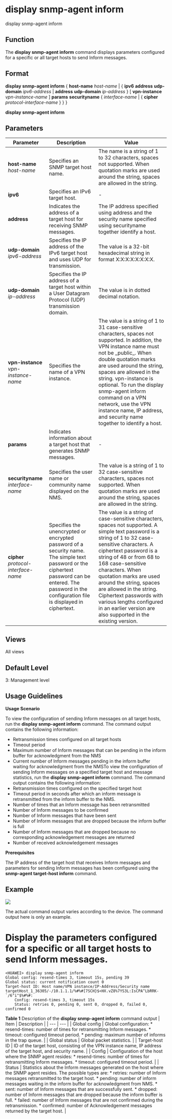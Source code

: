 display snmp-agent inform
=========================

display snmp-agent inform

Function
--------



The **display snmp-agent inform** command displays parameters configured for a specific or all target hosts to send Inform messages.




Format
------

**display snmp-agent inform** { **host-name** *host-name* | { **ipv6** **address** **udp-domain** *ipv6-address* | **address** **udp-domain** *ip-address* } [ **vpn-instance** *vpn-instance-name* ] **params** **securityname** { *interface-name* | { **cipher** *protocol-interface-name* } } }

**display snmp-agent inform**


Parameters
----------

| Parameter | Description | Value |
| --- | --- | --- |
| **host-name** *host-name* | Specifies an SNMP target host name. | The name is a string of 1 to 32 characters, spaces not supported.  When quotation marks are used around the string, spaces are allowed in the string. |
| **ipv6** | Specifies an IPv6 target host. | - |
| **address** | Indicates the address of a target host for receiving SNMP messages. | The IP address specified using address and the security name specified using securityname together identify a host. |
| **udp-domain** *ipv6-address* | Specifies the IP address of the IPv6 target host and uses UDP for transmission. | The value is a 32-bit hexadecimal string in format X:X:X:X:X:X:X:X. |
| **udp-domain** *ip-address* | Specifies the IP address of a target host within a User Datagram Protocol (UDP) transmission domain. | The value is in dotted decimal notation. |
| **vpn-instance** *vpn-instance-name* | Specifies the name of a VPN instance. | The value is a string of 1 to 31 case-sensitive characters, spaces not supported. In addition, the VPN instance name must not be \_public\_. When double quotation marks are used around the string, spaces are allowed in the string.  vpn-instance is optional. To run the display snmp-agent inform command on a VPN network, use the VPN instance name, IP address, and security name together to identify a host. |
| **params** | Indicates information about a target host that generates SNMP messages. | - |
| **securityname** *interface-name* | Specifies the user name or community name displayed on the NMS. | The value is a string of 1 to 32 case-sensitive characters, spaces not supported.  When quotation marks are used around the string, spaces are allowed in the string. |
| **cipher** *protocol-interface-name* | Specifies the unencrypted or encrypted password of a security name. The simple text password or the ciphertext password can be entered. The password in the configuration file is displayed in ciphertext. | The value is a string of case-sensitive characters, spaces not supported. A simple text password is a string of 1 to 32 case-sensitive characters. A ciphertext password is a string of 48 or from 68 to 168 case-sensitive characters.  When quotation marks are used around the string, spaces are allowed in the string.  Ciphertext passwords with various lengths configured in an earlier version are also supported in the existing version. |



Views
-----

All views


Default Level
-------------

3: Management level


Usage Guidelines
----------------

**Usage Scenario**

To view the configuration of sending Inform messages on all target hosts, run the **display snmp-agent inform** command. The command output contains the following information:

* Retransmission times configured on all target hosts
* Timeout period
* Maximum number of Inform messages that can be pending in the inform buffer for acknowledgment from the NMS
* Current number of Inform messages pending in the inform buffer waiting for acknowledgment from the NMSTo view the configuration of sending Inform messages on a specified target host and message statistics, run the **display snmp-agent inform** command. The command output contains the following information:
* Retransmission times configured on the specified target host
* Timeout period in seconds after which an inform message is retransmitted from the inform buffer to the NMS.
* Number of times that an Inform message has been retransmitted
* Number of Inform messages to be confirmed
* Number of Inform messages that have been sent
* Number of Inform messages that are dropped because the inform buffer is full
* Number of Inform messages that are dropped because no corresponding acknowledgement messages are returned
* Number of received acknowledgement messages

**Prerequisites**

The IP address of the target host that receives Inform messages and parameters for sending Inform messages has been configured using the **snmp-agent target-host inform** command.


Example
-------

![](../public_sys-resources/note_3.0-en-us.png) 

The actual command output varies according to the device. The command output here is only an example.


# Display the parameters configured for a specific or all target hosts to send Inform messages.
```
<HUAWEI> display snmp-agent inform
Global config: resend-times 3, timeout 15s, pending 39
Global status: current notification count 0
Target-host ID: Host name/VPN instance/IP-Address/Security name
targetHost_1_36305/-/10.1.1.1/%#%#[7SCH}$<HX.vZ8%7YS3L:IsCPA^LbRRK-`/6"i"$%#%#:
    Config: resend-times 3, timeout 15s
    Status: retries 0, pending 0, sent 0, dropped 0, failed 0, confirmed 0

```

**Table 1** Description of the **display snmp-agent inform** command output
| Item | Description |
| --- | --- |
| Global config | Global configuration:   * resend-times: number of times for retransmitting Inform messages. * timeout: configured timeout period. * pending: maximum number of informs in the trap queue. |
| Global status | Global packet statistics. |
| Target-host ID | ID of the target host, consisting of the VPN instance name, IP address of the target host, and security name. |
| Config | Configuration of the host where the SNMP agent resides:   * resend-times: number of times for retransmitting Inform messages. * timeout: configured timeout period. |
| Status | Statistics about the Inform messages generated on the host where the SNMP agent resides. The possible types are:   * retries: number of Inform messages retransmitted to the target host. * pending: number of inform messages waiting in the inform buffer for acknowledgment from NMS. * sent: number of Inform messages that are successfully sent. * dropped: number of Inform messages that are dropped because the inform buffer is full. * failed: number of Inform messages that are not confirmed during the retransmission. * confirmed: number of Acknowledgement messages returned by the target host. |